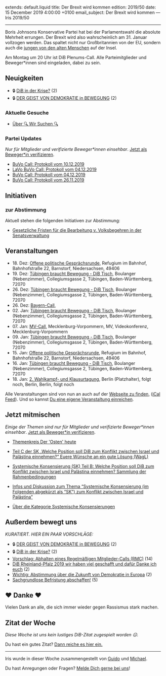 
extends: default.liquid
title: Der Brexit wird kommen
edition: 2019/50
date: 15 December 2019 4:00:00 +0100
email_subject: Der Brexit wird kommen — Iris 2019/50

---
Boris Johnsons Konservative Partei hat bei der Parlamentswahl die absolute Mehrheit errungen. Der Brexit wird also wahrscheinlich am 31. Januar vollzogen werden.
Das spaltet nicht nur Großbritannien von der EU, sondern auch die [jungen von den alten Menschen](https://yougov.co.uk/topics/politics/articles-reports/2019/10/31/2019-general-election-demographics-dividing-britai) auf der Insel.

Am Montag um 20 Uhr ist DiB Plenums-Call. Alle Parteimitglieder und Beweger*innen sind eingeladen, dabei zu sein.

## Neuigkeiten

 - 🔒 [DiB in der Krise?](https://marktplatz.bewegung.jetzt/t/dib-in-der-krise/32777) (2)
 - 🔒 [DER GEIST VON DEMOKRATIE in BEWEGUNG](https://marktplatz.bewegung.jetzt/t/der-geist-von-demokratie-in-bewegung/32759) (2)

### Aktuelle Gesuche

 - [Über 🔍 Wir Suchen 🔍](https://marktplatz.bewegung.jetzt/t/ueber-wir-suchen/8837)

### Partei Updates

_Nur für Mitglieder und verifizierte Beweger\*innen einsehbar_. [Jetzt als Beweger\*in verifizieren](https://bewegung.jetzt/bewegerin-werden/).

 - [BuVo Call: Protokoll vom 10.12.2019](https://marktplatz.bewegung.jetzt/t/buvo-call-protokoll-vom-10-12-2019/32798)
 - [LaVo BuVo Call: Protokoll vom 04.12.2019](https://marktplatz.bewegung.jetzt/t/lavo-buvo-call-protokoll-vom-04-12-2019/32752)
 - [BuVo Call: Protokoll vom 04.12.2019](https://marktplatz.bewegung.jetzt/t/buvo-call-protokoll-vom-04-12-2019/32736)
 - [BuVo Call: Protokoll vom 26.11.2019](https://marktplatz.bewegung.jetzt/t/buvo-call-protokoll-vom-26-11-2019/32654)

## Initiativen

### zur Abstimmung
Aktuell stehen die folgenden Initiativen zur Abstimmung:

 - [Gesetzliche Fristen für die Bearbeitung v. Volksbegehren in der Senatsverwaltung](https://abstimmen.bewegung.jetzt/initiative/290-gesetzliche-fristen-fur-die-bearbeitung-v-volksbegehren-in-der-senatsverwaltung)

## Veranstaltungen

 - 18.&nbsp;Dez: [Offene politische Gesprächsrunde](https://bewegung.jetzt/veranstaltungen/offene-politische-gespraechsrunde-2019-12-18/), Refugium im Bahnhof, Bahnhofstraße 22, Barnstorf, Niedersachsen, 49406
 - 19.&nbsp;Dez: [Tübingen braucht Bewegung - DiB Tisch](https://bewegung.jetzt/veranstaltungen/tuebingen-braucht-bewegung-dib-tisch-2019-12-19/), Boulanger (Nebenzimmer), Collegiumsgasse 2, Tübingen, Baden-Württemberg, 72070
 - 26.&nbsp;Dez: [Tübingen braucht Bewegung - DiB Tisch](https://bewegung.jetzt/veranstaltungen/tuebingen-braucht-bewegung-dib-tisch-2019-12-26/), Boulanger (Nebenzimmer), Collegiumsgasse 2, Tübingen, Baden-Württemberg, 72070
 - 26.&nbsp;Dez: [Bayern-Call](https://bewegung.jetzt/veranstaltungen/bayern-call-2019-12-26/), 
 - 02.&nbsp;Jan: [Tübingen braucht Bewegung - DiB Tisch](https://bewegung.jetzt/veranstaltungen/tuebingen-braucht-bewegung-dib-tisch-2020-01-02/), Boulanger (Nebenzimmer), Collegiumsgasse 2, Tübingen, Baden-Württemberg, 72070
 - 07.&nbsp;Jan: [MV-Call](https://bewegung.jetzt/veranstaltungen/mv-call/), Mecklenburg-Vorpommern, MV, Videokonferenz, Mecklenburg-Vorpommern
 - 09.&nbsp;Jan: [Tübingen braucht Bewegung - DiB Tisch](https://bewegung.jetzt/veranstaltungen/tuebingen-braucht-bewegung-dib-tisch-2020-01-09/), Boulanger (Nebenzimmer), Collegiumsgasse 2, Tübingen, Baden-Württemberg, 72070
 - 15.&nbsp;Jan: [Offene politische Gesprächsrunde](https://bewegung.jetzt/veranstaltungen/offene-politische-gespraechsrunde-2020-01-15/), Refugium im Bahnhof, Bahnhofstraße 22, Barnstorf, Niedersachsen, 49406
 - 16.&nbsp;Jan: [Tübingen braucht Bewegung - DiB Tisch](https://bewegung.jetzt/veranstaltungen/tuebingen-braucht-bewegung-dib-tisch-2020-01-16/), Boulanger (Nebenzimmer), Collegiumsgasse 2, Tübingen, Baden-Württemberg, 72070
 - 18.&nbsp;Jan: [2. Wahlkampf- und Klausurtagung](https://bewegung.jetzt/veranstaltungen/2-wahlkampf-und-klausurtagung/), Berlin (Platzhalter), folgt noch, Berlin, Berlin, folgt noch


Alle Veranstaltungen sind von nun an auch auf der [Webseite zu finden](https://bewegung.jetzt/veranstaltungen/), ([iCal Feed](https://bewegung.jetzt/?ical=1)). Und so kannst [Du eine eigene Veranstaltung einreichen](https://marktplatz.bewegung.jetzt/t/eine-veranstaltung-auf-der-webseite-einreichen/21379).

## Jetzt mitmischen

_Einige der Themen sind nur für Mitglieder und verifizierte Beweger\*innen einsehbar_. [Jetzt als Beweger\*in verifizieren](https://bewegung.jetzt/bewegerin-werden/).

 - [Themenkreis Der 'Osten' heute](https://marktplatz.bewegung.jetzt/t/themenkreis-der-osten-heute/20162)

 - [Teil C der SK „Welche Position soll DiB zum Konflikt zwischen Israel und Palästina einnehmen?“ Euere Wünsche an ein gute Lösung (WagL)](https://marktplatz.bewegung.jetzt/t/teil-c-der-sk-welche-position-soll-dib-zum-konflikt-zwischen-israel-und-palaestina-einnehmen-euere-wuensche-an-ein-gute-loesung-wagl/23423)
 - [Systemische Konsensierung (SK) Teil B: Welche Position soll DiB zum Konflikt zwischen Israel und Palästina einnehmen? Sammlung der Rahmenbedingungen](https://marktplatz.bewegung.jetzt/t/systemische-konsensierung-sk-teil-b-welche-position-soll-dib-zum-konflikt-zwischen-israel-und-palaestina-einnehmen-sammlung-der-rahmenbedingungen/22729)
 - [Infos und Diskussion zum Thema “Systemische Konsensierung (im Folgenden abgekürzt als “SK”) zum Konflikt zwischen Israel und Palästina”](https://marktplatz.bewegung.jetzt/t/infos-und-diskussion-zum-thema-systemische-konsensierung-im-folgenden-abgekuerzt-als-sk-zum-konflikt-zwischen-israel-und-palaestina/20677)
 - [Über die Kategorie Systemische Konsensierungen](https://marktplatz.bewegung.jetzt/t/ueber-die-kategorie-systemische-konsensierungen/12555)


## Außerdem bewegt uns

_KURATIERT. HIER EIN PAAR VORSCHLÄGE:_
 - 🔒 [DER GEIST VON DEMOKRATIE in BEWEGUNG](https://marktplatz.bewegung.jetzt/t/der-geist-von-demokratie-in-bewegung/32759) (2)
 - 🔒 [DiB in der Krise?](https://marktplatz.bewegung.jetzt/t/dib-in-der-krise/32777) (2)
 - [Vorschlag: Abhalten eines Regelmäßigen Mitglieder-Calls (RMC)](https://marktplatz.bewegung.jetzt/t/vorschlag-abhalten-eines-regelmaessigen-mitglieder-calls-rmc/32771) (14)
 - [DiB Rheinland-Pfalz 2019 wir haben viel geschafft und dafür Danke ich euch](https://marktplatz.bewegung.jetzt/t/dib-rheinland-pfalz-2019-wir-haben-viel-geschafft-und-dafuer-danke-ich-euch/32813) (2)
 - [Wichtig: Abstimmung über die Zukunft von Demokratie in Europa](https://marktplatz.bewegung.jetzt/t/wichtig-abstimmung-ueber-die-zukunft-von-demokratie-in-europa/32783) (2)
 - [Sachgrundlose Befristung abschaffen!](https://marktplatz.bewegung.jetzt/t/sachgrundlose-befristung-abschaffen/32812) (5)

## ❤️ Danke ❤️
Vielen Dank an alle, die sich immer wieder gegen Rassismus stark machen.

## Zitat der Woche
_Diese Woche ist uns kein lustiges DiB-Zitat zugespielt worden ☹._

Du hast ein gutes Zitat? [Dann reiche es hier ein.](https://marktplatz.bewegung.jetzt/t/lustige-dib-zitate/10175)


---

Iris wurde in dieser Woche zusammengestellt von [Guido](https://marktplatz.bewegung.jetzt/u/Guido/) und [Michael](https://marktplatz.bewegung.jetzt/u/MichaelVoss/).

Du hast Anregungen oder Fragen? [Melde Dich gerne bei uns](https://marktplatz.bewegung.jetzt/t/neu-iris-die-woechtliche-zusammenfasssung-zum-sonntagsbrunch/10990)!

